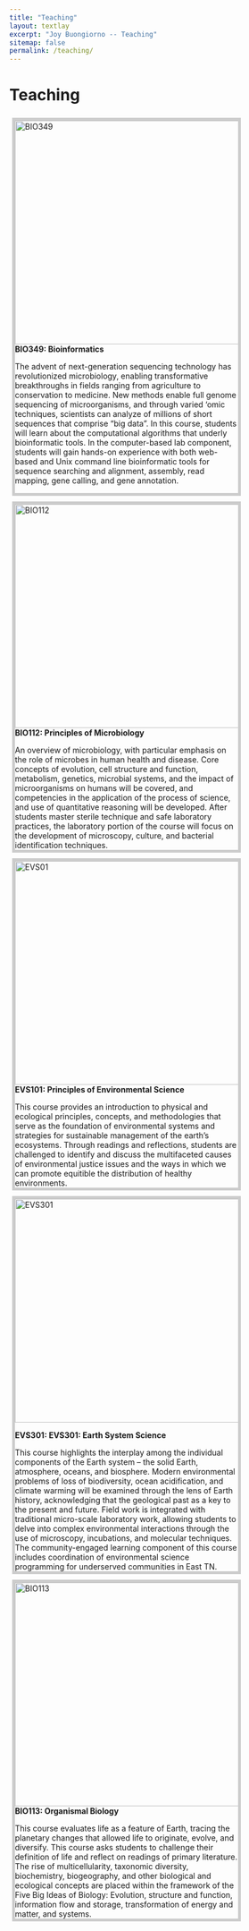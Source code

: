 ```yaml
---
title: "Teaching"
layout: textlay
excerpt: "Joy Buongiorno -- Teaching"
sitemap: false
permalink: /teaching/
---
```


# Teaching
<html>
<head>
<style>
div.gallery {
  margin: 5px;
  border: 5px solid #ccc;
  float: left;
  width: 400px;
}

div.gallery:hover {
  border: 5px solid #777;
}

div.gallery img {
  width: 100%;
  height: auto;
}

div.desc {
  padding: 40px;
  text-align: center;
}
</style>
</head>
<body>

<div class="gallery">
  <a target="_blank">
    <img src="{{ site.url }}{{ site.baseurl }}images/classpic/dna.jpegl" alt="BIO349" width="600" height="400">
  </a>
  <div class="desc"><b>BIO349: Bioinformatics</b><p> The advent of next-generation sequencing technology has revolutionized microbiology, enabling transformative breakthroughs in fields ranging from agriculture to conservation to medicine. New methods enable full genome sequencing of microorganisms, and through varied ‘omic techniques, scientists can analyze of millions of short sequences that comprise “big data”. In this course, students will learn about the computational algorithms that underly bioinformatic tools. In the computer-based lab component, students will gain hands-on experience with both web-based and Unix command line bioinformatic tools for sequence searching and alignment, assembly, read mapping, gene calling, and gene annotation. </div>
  </div>
<br>

<div class="gallery">
  <a target="_blank">
    <img src="{{ site.url }}{{ site.baseurl }}images/classpic/Plate.jpg" alt="BIO112" width="600" height="400">
  </a>
  <div class="desc"><b>BIO112: Principles of Microbiology </b><p>
  </p>An overview of microbiology, with particular emphasis on the role of microbes in human health and disease. Core concepts of evolution, cell structure and function, metabolism, genetics, microbial systems, and the impact of microorganisms on humans will be covered, and competencies in the application of the process of science, and use of quantitative reasoning will be developed. After students master sterile technique and safe laboratory practices, the laboratory portion of the course will focus on the development of microscopy, culture, and bacterial identification techniques.</div>
</div>
<br>


<div class="gallery">
  <a target="_blank">
    <img src="{{ site.url }}{{ site.baseurl }}images/classpic/EVS101.jpg" alt="EVS01" width="600" height="400">
  </a>
  <div class="desc"><b>EVS101: Principles of Environmental Science</b><p> 
  </p>This course provides an introduction to physical and ecological principles, concepts, and methodologies that serve as the foundation of environmental systems and strategies for sustainable management of the earth’s ecosystems. Through readings and reflections, students are challenged to identify and discuss the multifaceted causes of environmental justice issues and the ways in which we can promote equitible the distribution of healthy environments.</div>
</div>

<br>

<div class="gallery">
  <a target="_blank">
    <img src="{{ site.url }}{{ site.baseurl }}images/classpic/ESS.png" alt="EVS301" width="600" height="400">
  </a>
  <div class="desc"><b><p>EVS301: EVS301: Earth System Science</b><p> 
  </p>This course highlights the interplay among the individual components of the Earth system – the solid Earth, atmosphere, oceans, and biosphere. Modern environmental problems of loss of biodiversity, ocean acidification, and climate warming will be examined through the lens of Earth history, acknowledging that the geological past as a key to the present and future. Field work is integrated with traditional micro-scale laboratory work, allowing students to delve into complex environmental interactions through the use of microscopy, incubations, and molecular techniques. The community-engaged learning component of this course includes coordination of environmental science programming for underserved communities in East TN.</div>
</div>

<div class="gallery">
  <a target="_blank">
    <img src="{{ site.url }}{{ site.baseurl }}images/classpic/axolotl.jpg" alt="BIO113" width="600" height="400">
  </a>
  <div class="desc"><b>BIO113: Organismal Biology</b><p> 
  </p>This course evaluates life as a feature of Earth, tracing the planetary changes that allowed life to originate, evolve, and diversify. This course asks students to challenge their definition of life and reflect on readings of primary literature. The rise of multicellularity, taxonomic diversity, biochemistry, biogeography, and other biological and ecological concepts are placed within the framework of the Five Big Ideas of Biology: Evolution, structure and function, information flow and storage, transformation of energy and matter, and systems.</div>
</div>
</body>
</html>
